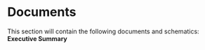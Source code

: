 # Documents
This section will contain the following documents and schematics: <br>
<b> Executive Summary  </b> <br>
